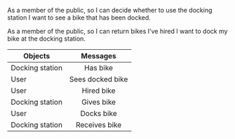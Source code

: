 As a member of the public,
so I can decide whether to use the docking station
I want to see a bike that has been docked.

As a member of the public,
so I can return bikes I've hired
I want to dock my bike at the docking station.

|Objects        |Messages        |
|---------------|:--------------:|
|Docking station|Has bike        |
|User           |Sees docked bike|
|User           |Hired bike      |
|Docking station|Gives bike      |
|User           |Docks bike      |
|Docking station|Receives bike   |
